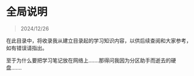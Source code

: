 # 全局说明

> 2024/12/26

在此目录中，将收录我从建立目录起的学习知识内容，以供后续查阅和大家参考，如有错误请指出。    
    
    
至于为什么要把学习笔记放在网络上.......那得问我因为分区助手而逝去的硬盘.......